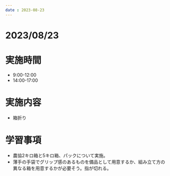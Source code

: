 ```yaml
---
date : 2023-08-23
---
```


# 2023/08/23

# 実施時間
- 9:00-12:00
- 14:00-17:00

# 実施内容
- 箱折り

# 学習事項
- 農協2キロ箱と5キロ箱、パックについて実施。
- 薄手の手袋でグリップ感のあるものを備品として用意するか、組み立て方の異なる箱を用意するかが必要そう。指が切れる。